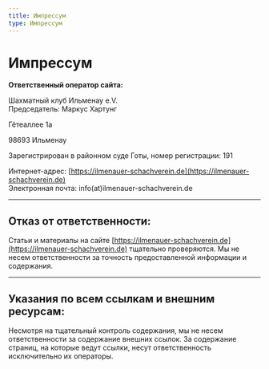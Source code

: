 ```yaml
---
title: Импрессум
type: Импрессум
---
```

# Импрессум

**Ответственный оператор сайта:**

Шахматный клуб Ильменау e.V.  
Председатель: Маркус Хартунг  

Гётеаллее 1a  

98693 Ильменау  

Зарегистрирован в районном суде Готы, номер регистрации: 191  

Интернет-адрес: [https://ilmenauer-schachverein.de](https://ilmenauer-schachverein.de)  
Электронная почта: info(at)ilmenauer-schachverein.de  

---

## Отказ от ответственности:

Статьи и материалы на сайте [https://ilmenauer-schachverein.de](https://ilmenauer-schachverein.de) тщательно проверяются. Мы не несем ответственности за точность предоставленной информации и содержания.

---

## Указания по всем ссылкам и внешним ресурсам:

Несмотря на тщательный контроль содержания, мы не несем ответственности за содержание внешних ссылок. За содержание страниц, на которые ведут ссылки, несут ответственность исключительно их операторы.
